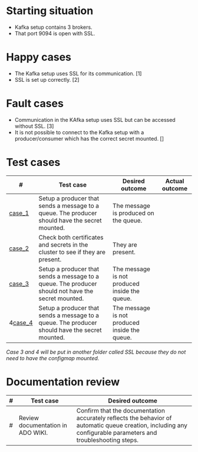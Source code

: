 # Starting situation
- Kafka setup contains 3 brokers. 
- That port 9094 is open with SSL.

# Happy cases
- The Kafka setup uses SSL for its communication. [1]
- SSL is set up correctly. [2]

# Fault cases
- Communication in the KAfka setup uses SSL but can be accessed without SSL. [3]
- It is not possible to connect to the Kafka setup with a producer/consumer which has the correct secret mounted. []

# Test cases
|#|Test case|Desired outcome|Actual outcome|
|---|---|---|---|
| [case_1](case1_test.go) | Setup a producer that sends a message to a queue. The producer should have the secret mounted. | The message is produced on the queue. ||
| [case_2](case2_test.go) | Check both certificates and secrets in the cluster to see if they are present. | They are present. ||
| [case_3](case3_test.go) | Setup a producer that sends a message to a queue. The producer should not have the secret mounted. | The message is not produced inside the queue. ||
| 4[case_4](case4_test.go) | Setup a producer that sends a message to a queue. The producer should have the secret mounted. | The message is not produced inside the queue. ||

*Case 3 and 4 will be put in another folder called SSL because they do not need to have the configmap mounted.*

# Documentation review
| # | Test case | Desired outcome |
| --- | --- | --- | 
| # | Review documentation in ADO WIKI. | Confirm that the documentation accurately reflects the behavior of automatic queue creation, including any configurable parameters and troubleshooting steps. | 